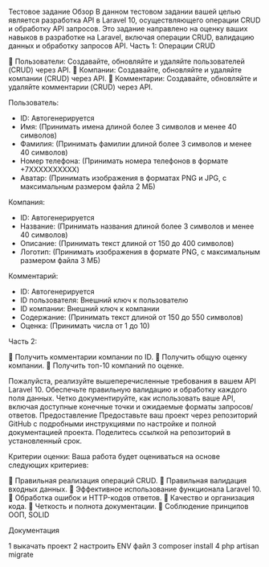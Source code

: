 Тестовое задание
Обзор
В данном тестовом задании вашей целью является разработка API в Laravel 10, осуществляющего операции CRUD и обработку API запросов. Это задание направлено на оценку ваших навыков в разработке на Laravel, включая операции CRUD, валидацию данных и обработку запросов API.
Часть 1: Операции CRUD

	Пользователи: Создавайте, обновляйте и удаляйте пользователей (CRUD) через API.
	Компании: Создавайте, обновляйте и удаляйте компании (CRUD) через API.
	Комментарии: Создавайте, обновляйте и удаляйте комментарии (CRUD) через API.

Пользователь:
- ID: Автогенерируется
- Имя: (Принимать имена длиной более 3 символов и менее 40 символов)
- Фамилия: (Принимать фамилии длиной более 3 символов и менее 40 символов)
- Номер телефона: (Принимать номера телефонов в формате +7XXXXXXXXXX)
- Аватар: (Принимать изображения в форматах PNG и JPG, с максимальным размером файла 2 МБ)

Компания:
- ID: Автогенерируется
- Название: (Принимать названия длиной более 3 символов и менее 40 символов)
- Описание: (Принимать текст длиной от 150 до 400 символов)
- Логотип: (Принимать изображения в формате PNG, с максимальным размером файла 3 МБ)

Комментарий:
- ID: Автогенерируется
- ID пользователя: Внешний ключ к пользователю
- ID компании: Внешний ключ к компании
- Содержание: (Принимать текст длиной от 150 до 550 символов)
- Оценка: (Принимать числа от 1 до 10)

Часть 2:

	Получить комментарии компании по ID.
	Получить общую оценку компании.
	Получить топ-10 компаний по оценке.

Пожалуйста, реализуйте вышеперечисленные требования в вашем API Laravel 10. Обеспечьте правильную валидацию и обработку каждого поля данных. Четко документируйте, как использовать ваше API, включая доступные конечные точки и ожидаемые форматы запросов/ответов.
Предоставление
Предоставьте ваш проект через репозиторий GitHub с подробными инструкциями по настройке и полной документацией проекта. Поделитесь ссылкой на репозиторий в установленный срок.

Критерии оценки:
Ваша работа будет оцениваться на основе следующих критериев:

	Правильная реализация операций CRUD.
	Правильная валидация входных данных.
	Эффективное использование функционала Laravel 10.
	Обработка ошибок и HTTP-кодов ответов.
	Качество и организация кода.
	Четкость и полнота документации.
	Соблюдение принципов ООП, SOLID

Документация

1 выкачать проект
2 настроить ENV файл 
3 composer install
4 php artisan migrate
